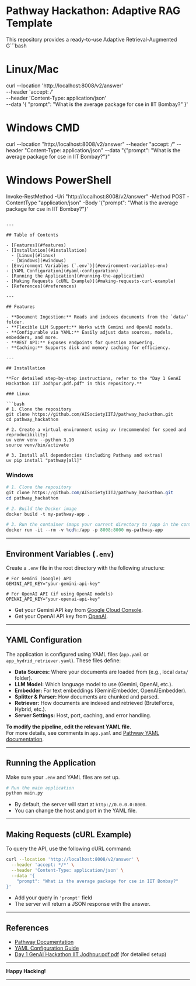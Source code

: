 # Pathway Hackathon: Adaptive RAG Template

This repository provides a ready-to-use Adaptive Retrieval-Augmented G```bash
# Linux/Mac
curl --location 'http://localhost:8008/v2/answer' \
  --header 'accept: */*' \
  --header 'Content-Type: application/json' \
  --data '{
    "prompt": "What is the average package for cse in IIT Bombay?"
}'

# Windows CMD
curl --location "http://localhost:8008/v2/answer" --header "accept: */*" --header "Content-Type: application/json" --data "{\"prompt\": \"What is the average package for cse in IIT Bombay?\"}"

# Windows PowerShell
Invoke-RestMethod -Uri "http://localhost:8008/v2/answer" -Method POST -ContentType "application/json" -Body '{"prompt": "What is the average package for cse in IIT Bombay?"}'
```n (RAG) template using [Pathway](https://pathway.com/). It enables you to build, configure, and run a document-based question-answering system with support for both Gemini and OpenAI models.

---

## Table of Contents

- [Features](#features)
- [Installation](#installation)
  - [Linux](#linux)
  - [Windows](#windows)
- [Environment Variables (`.env`)](#environment-variables-env)
- [YAML Configuration](#yaml-configuration)
- [Running the Application](#running-the-application)
- [Making Requests (cURL Example)](#making-requests-curl-example)
- [References](#references)

---

## Features

- **Document Ingestion:** Reads and indexes documents from the `data/` folder.
- **Flexible LLM Support:** Works with Gemini and OpenAI models.
- **Configurable via YAML:** Easily adjust data sources, models, embedders, and more.
- **REST API:** Exposes endpoints for question answering.
- **Caching:** Supports disk and memory caching for efficiency.

---

## Installation

**For detailed step-by-step instructions, refer to the "Day 1 GenAI Hackathon IIT Jodhpur.pdf.pdf" in this repository.**

### Linux

```bash
# 1. Clone the repository
git clone https://github.com/AISocietyIITJ/pathway_hackathon.git
cd pathway_hackathon

# 2. Create a virtual environment using uv (recommended for speed and reproducibility)
uv venv venv --python 3.10
source venv/bin/activate

# 3. Install all dependencies (including Pathway and extras)
uv pip install "pathway[all]"
```

### Windows

```powershell
# 1. Clone the repository
git clone https://github.com/AISocietyIITJ/pathway_hackathon.git
cd pathway_hackathon

# 2. Build the Docker image
docker build -t my-pathway-app .

# 3. Run the container (maps your current directory to /app in the container)
docker run -it --rm -v %cd%:/app -p 8008:8000 my-pathway-app
```

---

## Environment Variables (`.env`)

Create a `.env` file in the root directory with the following structure:

```env
# For Gemini (Google) API
GEMINI_API_KEY="your-gemini-api-key"

# For OpenAI API (if using OpenAI models)
OPENAI_API_KEY="your-openai-api-key"
```

- Get your Gemini API key from [Google Cloud Console](https://console.cloud.google.com/).
- Get your OpenAI API key from [OpenAI](https://platform.openai.com/account/api-keys).

---

## YAML Configuration

The application is configured using YAML files (`app.yaml` or `app_hydrid_retriever.yaml`). These files define:

- **Data Sources:** Where your documents are loaded from (e.g., local `data/` folder).
- **LLM Model:** Which language model to use (Gemini, OpenAI, etc.).
- **Embedder:** For text embeddings (GeminiEmbedder, OpenAIEmbedder).
- **Splitter & Parser:** How documents are chunked and parsed.
- **Retriever:** How documents are indexed and retrieved (BruteForce, Hybrid, etc.).
- **Server Settings:** Host, port, caching, and error handling.

**To modify the pipeline, edit the relevant YAML file.**  
For more details, see comments in `app.yaml` and [Pathway YAML documentation](https://pathway.com/developers/templates/configure-yaml).

---

## Running the Application

Make sure your `.env` and YAML files are set up.

```bash
# Run the main application
python main.py
```

- By default, the server will start at `http://0.0.0.0:8000`.
- You can change the host and port in the YAML file.

---

## Making Requests (cURL Example)

To query the API, use the following cURL command:

```bash
curl --location 'http://localhost:8008/v2/answer' \
  --header 'accept: */*' \
  --header 'Content-Type: application/json' \
  --data '{
    "prompt": "What is the average package for cse in IIT Bombay?"
}'
```

- Add your query in `'prompt'` field
- The server will return a JSON response with the answer.

---

## References

- [Pathway Documentation](https://pathway.com/developers/)
- [YAML Configuration Guide](https://pathway.com/developers/templates/configure-yaml)
- [Day 1 GenAI Hackathon IIT Jodhpur.pdf.pdf](./Day%201%20GenAI%20Hackathon%20IIT%20Jodhpur.pdf.pdf) (for detailed setup)

---

**Happy Hacking!**

---

